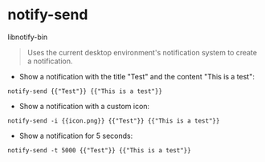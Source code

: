 # notify-send

libnotify-bin

> Uses the current desktop environment's notification system to create a notification.

- Show a notification with the title "Test" and the content "This is a test":

`notify-send {{"Test"}} {{"This is a test"}}`

- Show a notification with a custom icon:

`notify-send -i {{icon.png}} {{"Test"}} {{"This is a test"}}`

- Show a notification for 5 seconds:

`notify-send -t 5000 {{"Test"}} {{"This is a test"}}`

